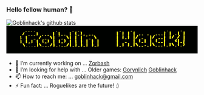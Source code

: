 ### Hello fellow human? 👋

![Goblinhack's github stats](https://github-readme-stats.vercel.app/api?username=goblinhack)
![Alt text](titleflashingslow.gif?raw=true "")

- 🔭 I’m currently working on ...
[Zorbash](https://github.com/goblinhack/zorbash)
- 🤔 I’m looking for help with ...
Older games:
[Gorynlich](https://github.com/goblinhack/gorynlich)
[Goblinhack](https://github.com/goblinhack/goblinhack-game)
- 📫 How to reach me: ...
goblinhack@gmail.com
- ⚡ Fun fact: ...
Roguelikes are the future! :)
